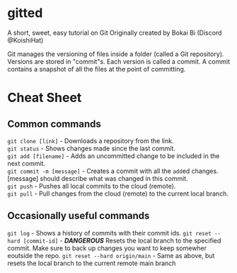 # gitted
A short, sweet, easy tutorial on Git
Originally created by Bokai Bi (Discord @KoishiHat)

Git manages the versioning of files inside a folder (called a Git repository). Versions are stored in "commit"s. Each version is called a commit. A commit contains a snapshot of all the files at the point of committing. 

# Cheat Sheet
## Common commands
`git clone [link]` - Downloads a repository from the link.  
`git status` - Shows changes made since the last commit.  
`git add [filename]` - Adds an uncommitted change to be included in the next commit.  
`git commit -m [message]` - Creates a commit with all the `add`ed changes. [message] should describe what was changed in this commit.  
`git push` - Pushes all local commits to the cloud (remote).  
`git pull` - Pull changes from the cloud (remote) to the current local branch.  

## Occasionally useful commands
`git log` - Shows a history of commits with their commit ids.
`git reset --hard [commit-id]` - ***DANGEROUS*** Resets the local branch to the specified commit. Make sure to back up changes you want to keep somewher eoutside the repo. 
`git reset --hard origin/main` - Same as above, but resets the local branch to the current remote main branch

